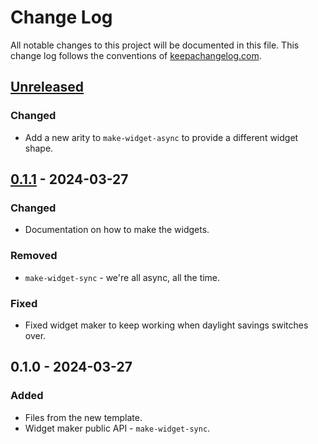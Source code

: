 # Change Log
All notable changes to this project will be documented in this file. This change log follows the conventions of [keepachangelog.com](http://keepachangelog.com/).

## [Unreleased]
### Changed
- Add a new arity to `make-widget-async` to provide a different widget shape.

## [0.1.1] - 2024-03-27
### Changed
- Documentation on how to make the widgets.

### Removed
- `make-widget-sync` - we're all async, all the time.

### Fixed
- Fixed widget maker to keep working when daylight savings switches over.

## 0.1.0 - 2024-03-27
### Added
- Files from the new template.
- Widget maker public API - `make-widget-sync`.

[Unreleased]: https://sourcehost.site/your-name/calc/compare/0.1.1...HEAD
[0.1.1]: https://sourcehost.site/your-name/calc/compare/0.1.0...0.1.1
